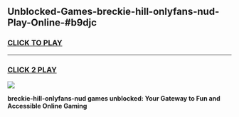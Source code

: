 
## Unblocked-Games-breckie-hill-onlyfans-nud-Play-Online-#b9djc
<h3>
<a href="https://premium.freeplayer.one?title=breckie-hill-onlyfans-nud&ref=27F">CLICK TO PLAY</a></h3>
<hr>

<h3>
<a href="https://premium.freeplayer.one?title=breckie-hill-onlyfans-nud&ref=27F">CLICK 2 PLAY</a>
  
</h3>

<a href="https://premium.freeplayer.one?title=breckie-hill-onlyfans-nud&ref=27F"><img src="https://clearcache.store/games.png"></a>


**breckie-hill-onlyfans-nud games unblocked: Your Gateway to Fun and Accessible Online Gaming**
